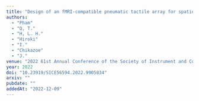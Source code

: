 ```yaml
---
title: "Design of an fMRI-compatible pneumatic tactile array for spatiotemporal stimulation"
authors:
  - "Pham"
  - "Q, T."
  - "H, L. H."
  - "Hiroki"
  - "I."
  - "Chikazoe"
  - "J."
venue: "2022 61st Annual Conference of the Society of Instrument and Control Engineers (SICE)"
year: 2022
doi: "10.23919/SICE56594.2022.9905834"
arxiv: ""
pubdate: ""
addedAt: "2022-12-09"
---
```

